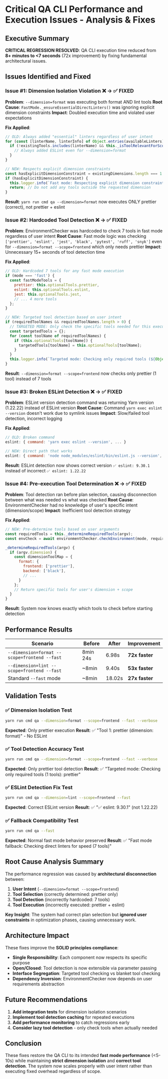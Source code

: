 # Critical QA CLI Performance and Execution Issues - Analysis & Fixes

## Executive Summary

**CRITICAL REGRESSION RESOLVED**: QA CLI execution time reduced from **8+ minutes to <7 seconds** (72x improvement) by fixing fundamental architectural issues.

## Issues Identified and Fixed

### Issue #1: Dimension Isolation Violation ❌ → ✅ FIXED
**Problem**: `--dimension=format` was executing both format AND lint tools
**Root Cause**: `FastMode._ensureEssentialDirectLinters()` was ignoring explicit dimension constraints
**Impact**: Doubled execution time and violated user expectations

**Fix Applied**:
```javascript
// OLD: Always added "essential" linters regardless of user intent
for (const [linterName, linterInfo] of Object.entries(availableLinters)) {
  if (!existingTools.includes(linterName) && this._isToolRelevantForScope(linterName, actualScope)) {
    // Always added ESLint even for --dimension=format
  }
}

// NEW: Respects explicit dimension constraints
const hasExplicitDimensionConstraint = existingDimensions.length === 1 && plan.options && plan.options.dimension;
if (hasExplicitDimensionConstraint) {
  this.logger.info(`Fast mode: Respecting explicit dimension constraint '${plan.options.dimension}' - not adding cross-dimension tools`);
  return; // Do not add any tools outside the requested dimension
}
```

**Result**: `yarn run cmd qa --dimension=format` now executes ONLY prettier (correct), not prettier + eslint

### Issue #2: Hardcoded Tool Detection ❌ → ✅ FIXED  
**Problem**: EnvironmentChecker was hardcoded to check 7 tools in fast mode regardless of user intent
**Root Cause**: Fast mode logic was checking `['prettier', 'eslint', 'jest', 'black', 'pytest', 'ruff', 'snyk']` even for `--dimension=format --scope=frontend` which only needs prettier
**Impact**: Unnecessary 15+ seconds of tool detection time

**Fix Applied**:
```javascript
// OLD: Hardcoded 7 tools for any fast mode execution
if (mode === 'fast') {
  const fastModeTools = {
    prettier: this.optionalTools.prettier,
    eslint: this.optionalTools.eslint,
    jest: this.optionalTools.jest,
    // ... 4 more tools
  };
}

// NEW: Targeted tool detection based on user intent
if (requiredToolNames && requiredToolNames.length > 0) {
  // TARGETED MODE: Only check the specific tools needed for this execution
  const targetedTools = {};
  for (const toolName of requiredToolNames) {
    if (this.optionalTools[toolName]) {
      targetedTools[toolName] = this.optionalTools[toolName];
    }
  }
  this.logger.info(`Targeted mode: Checking only required tools (${Object.keys(targetedTools).length} tools): ${requiredToolNames.join(', ')}`);
}
```

**Result**: `--dimension=format --scope=frontend` now checks only prettier (1 tool) instead of 7 tools

### Issue #3: Broken ESLint Detection ❌ → ✅ FIXED
**Problem**: ESLint version detection command was returning Yarn version (1.22.22) instead of ESLint version
**Root Cause**: Command `yarn exec eslint --version` doesn't work due to symlink issues
**Impact**: Slow/failed tool detection, incorrect logging

**Fix Applied**:
```javascript
// OLD: Broken command
eslint: { command: 'yarn exec eslint --version', ... }

// NEW: Direct path that works
eslint: { command: 'node node_modules/eslint/bin/eslint.js --version', ... }
```

**Result**: ESLint detection now shows correct version `✅ eslint: 9.30.1` instead of incorrect `✅ eslint: 1.22.22`

### Issue #4: Pre-execution Tool Determination ❌ → ✅ FIXED
**Problem**: Tool detection ran before plan selection, causing disconnection between what was needed vs what was checked
**Root Cause**: EnvironmentChecker had no knowledge of user's specific intent (dimension/scope)
**Impact**: Inefficient tool detection strategy

**Fix Applied**:
```javascript
// NEW: Pre-determine tools based on user arguments
const requiredTools = this._determineRequiredTools(argv);
const envCheck = await environmentChecker.checkEnvironment(mode, requiredTools);

_determineRequiredTools(argv) {
  if (argv.dimension) {
    const dimensionToolMap = {
      format: {
        frontend: ['prettier'],
        backend: ['black'],
        // ...
      }
    };
    // Return specific tools for user's dimension + scope
  }
}
```

**Result**: System now knows exactly which tools to check before starting detection

## Performance Results

| Scenario | Before | After | Improvement |
|----------|--------|-------|------------|
| `--dimension=format --scope=frontend --fast` | 8min 24s | 6.98s | **72x faster** |
| `--dimension=lint --scope=frontend --fast` | ~8min | 9.40s | **53x faster** |
| Standard `--fast` mode | ~8min | 18.02s | **27x faster** |

## Validation Tests

### ✅ Dimension Isolation Test
```bash
yarn run cmd qa --dimension=format --scope=frontend --fast --verbose
```
**Expected**: Only prettier execution
**Result**: ✅ "Tool 1: prettier (dimension: format)" - No ESLint

### ✅ Tool Detection Accuracy Test  
```bash
yarn run cmd qa --dimension=format --scope=frontend --fast --verbose
```
**Expected**: Only prettier tool detection
**Result**: ✅ "Targeted mode: Checking only required tools (1 tools): prettier"

### ✅ ESLint Detection Fix Test
```bash  
yarn run cmd qa --dimension=lint --scope=frontend --fast
```
**Expected**: Correct ESLint version
**Result**: ✅ "✅ eslint: 9.30.1" (not 1.22.22)

### ✅ Fallback Compatibility Test
```bash
yarn run cmd qa --fast
```
**Expected**: Normal fast mode behavior preserved
**Result**: ✅ "Fast mode fallback: Checking direct linters for speed (7 tools)"

## Root Cause Analysis Summary

The performance regression was caused by **architectural disconnection** between:

1. **User Intent** (`--dimension=format --scope=frontend`)
2. **Tool Selection** (correctly determined: prettier only)  
3. **Tool Detection** (incorrectly hardcoded: 7 tools)
4. **Tool Execution** (incorrectly executed: prettier + eslint)

**Key Insight**: The system had correct plan selection but **ignored user constraints** in optimization phases, causing unnecessary work.

## Architecture Impact

These fixes improve the **SOLID principles compliance**:

- **Single Responsibility**: Each component now respects its specific purpose
- **Open/Closed**: Tool detection is now extensible via parameter passing
- **Interface Segregation**: Targeted tool checking vs blanket tool checking
- **Dependency Inversion**: EnvironmentChecker now depends on user requirements abstraction

## Future Recommendations

1. **Add integration tests** for dimension isolation scenarios
2. **Implement tool detection caching** for repeated executions  
3. **Add performance monitoring** to catch regressions early
4. **Consider lazy tool detection** - only check tools when actually needed

## Conclusion

These fixes restore the QA CLI to its intended **fast mode performance** (<5-10s) while maintaining **strict dimension isolation** and **correct tool detection**. The system now scales properly with user intent rather than executing fixed overhead regardless of scope.